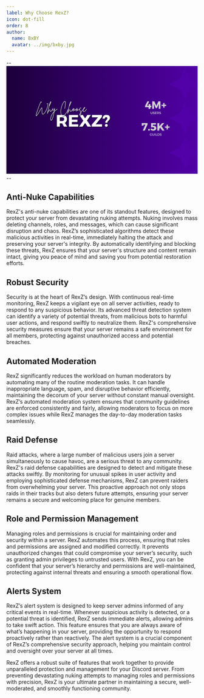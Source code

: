 ```yaml
---
label: Why Choose RexZ?
icon: dot-fill
order: B
author:
  name: BxBY
  avatar: ../img/bxby.jpg
---
```


--![](../img/WHYREXZ.png)--

## Anti-Nuke Capabilities
RexZ's anti-nuke capabilities are one of its standout features, designed to protect your server from devastating nuking attempts. Nuking involves mass deleting channels, roles, and messages, which can cause significant disruption and chaos. RexZ’s sophisticated algorithms detect these malicious activities in real-time, immediately halting the attack and preserving your server's integrity. By automatically identifying and blocking these threats, RexZ ensures that your server's structure and content remain intact, giving you peace of mind and saving you from potential restoration efforts.

## Robust Security
Security is at the heart of RexZ’s design. With continuous real-time monitoring, RexZ keeps a vigilant eye on all server activities, ready to respond to any suspicious behavior. Its advanced threat detection system can identify a variety of potential threats, from malicious bots to harmful user actions, and respond swiftly to neutralize them. RexZ's comprehensive security measures ensure that your server remains a safe environment for all members, protecting against unauthorized access and potential breaches.

## Automated Moderation
RexZ significantly reduces the workload on human moderators by automating many of the routine moderation tasks. It can handle inappropriate language, spam, and disruptive behavior efficiently, maintaining the decorum of your server without constant manual oversight. RexZ’s automated moderation system ensures that community guidelines are enforced consistently and fairly, allowing moderators to focus on more complex issues while RexZ manages the day-to-day moderation tasks seamlessly.

## Raid Defense
Raid attacks, where a large number of malicious users join a server simultaneously to cause havoc, are a serious threat to any community. RexZ's raid defense capabilities are designed to detect and mitigate these attacks swiftly. By monitoring for unusual spikes in user activity and employing sophisticated defense mechanisms, RexZ can prevent raiders from overwhelming your server. This proactive approach not only stops raids in their tracks but also deters future attempts, ensuring your server remains a secure and welcoming place for genuine members.

## Role and Permission Management
Managing roles and permissions is crucial for maintaining order and security within a server. RexZ automates this process, ensuring that roles and permissions are assigned and modified correctly. It prevents unauthorized changes that could compromise your server’s security, such as granting admin privileges to untrusted users. With RexZ, you can be confident that your server’s hierarchy and permissions are well-maintained, protecting against internal threats and ensuring a smooth operational flow.

## Alerts System
RexZ’s alert system is designed to keep server admins informed of any critical events in real-time. Whenever suspicious activity is detected, or a potential threat is identified, RexZ sends immediate alerts, allowing admins to take swift action. This feature ensures that you are always aware of what’s happening in your server, providing the opportunity to respond proactively rather than reactively. The alert system is a crucial component of RexZ’s comprehensive security approach, helping you maintain control and oversight over your server at all times.

RexZ offers a robust suite of features that work together to provide unparalleled protection and management for your Discord server. From preventing devastating nuking attempts to managing roles and permissions with precision, RexZ is your ultimate partner in maintaining a secure, well-moderated, and smoothly functioning community.